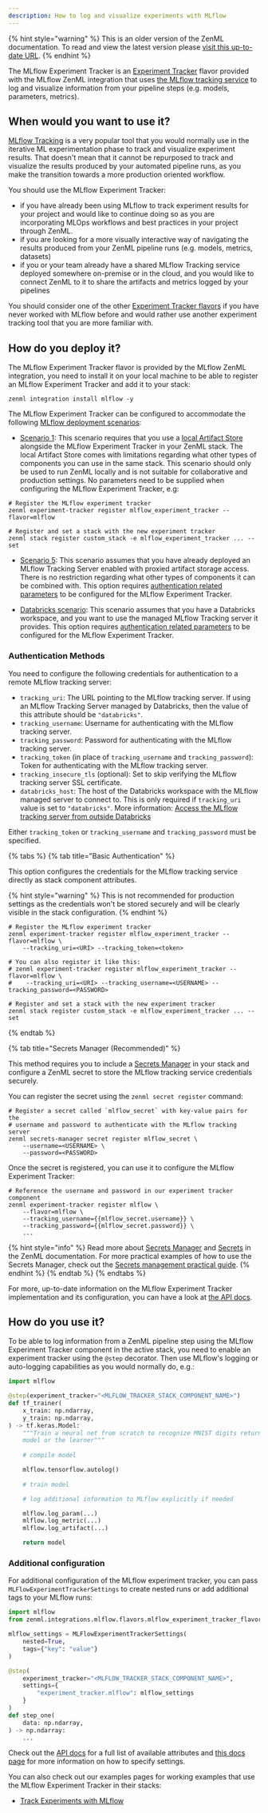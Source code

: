 ```yaml
---
description: How to log and visualize experiments with MLflow
---
```


{% hint style="warning" %}
This is an older version of the ZenML documentation. To read and view the latest version please [visit this up-to-date URL](https://docs.zenml.io).
{% endhint %}


The MLflow Experiment Tracker is an [Experiment Tracker](./experiment-trackers.md) 
flavor provided with the MLflow ZenML integration that uses 
[the MLflow tracking service](https://mlflow.org/docs/latest/tracking.html) 
to log and visualize information from your pipeline steps (e.g. models, 
parameters, metrics).

## When would you want to use it?

[MLflow Tracking](https://www.mlflow.org/docs/latest/tracking.html) is a very
popular tool that you would normally use in the iterative ML experimentation
phase to track and visualize experiment results. That doesn't mean that it
cannot be repurposed to track and visualize the results produced by your
automated pipeline runs, as you make the transition towards a more production
oriented workflow.

You should use the MLflow Experiment Tracker:
* if you have already been using MLflow to track experiment results for your
project and would like to continue doing so as you are incorporating MLOps
workflows and best practices in your project through ZenML.
* if you are looking for a more visually interactive way of navigating the
results produced from your ZenML pipeline runs (e.g. models, metrics, datasets)
* if you or your team already have a shared MLflow Tracking service deployed
somewhere on-premise or in the cloud, and you would like to connect ZenML to it
to share the artifacts and metrics logged by your pipelines

You should consider one of the other [Experiment Tracker flavors](./experiment-trackers.md#experiment-tracker-flavors)
if you have never worked with MLflow before and would rather use another
experiment tracking tool that you are more familiar with.

## How do you deploy it?

The MLflow Experiment Tracker flavor is provided by the MLflow ZenML
integration, you need to install it on your local machine to be able to register
an MLflow Experiment Tracker and add it to your stack:

```shell
zenml integration install mlflow -y
```

The MLflow Experiment Tracker can be configured to accommodate the following
[MLflow deployment scenarios](https://mlflow.org/docs/latest/tracking.html#how-runs-and-artifacts-are-recorded):

* [Scenario 1](https://mlflow.org/docs/latest/tracking.html#scenario-1-mlflow-on-localhost):
This scenario requires that you use a [local Artifact Store](../artifact-stores/local.md)
alongside the MLflow Experiment Tracker in your ZenML stack. The local Artifact
Store comes with limitations regarding what other types of components you can
use in the same stack. This scenario should only be used to run ZenML locally
and is not suitable for collaborative and production settings. No parameters
need to be supplied when configuring the MLflow Experiment Tracker, e.g:

```shell
# Register the MLflow experiment tracker
zenml experiment-tracker register mlflow_experiment_tracker --flavor=mlflow

# Register and set a stack with the new experiment tracker
zenml stack register custom_stack -e mlflow_experiment_tracker ... --set
```

* [Scenario 5](https://mlflow.org/docs/latest/tracking.html#scenario-5-mlflow-tracking-server-enabled-with-proxied-artifact-storage-access):
This scenario assumes that you have already deployed an MLflow Tracking Server
enabled with proxied artifact storage access. There is no restriction regarding
what other types of components it can be combined with. This option requires
[authentication related parameters](#authentication-methods) to be configured
for the MLflow Experiment Tracker.

* [Databricks scenario](https://www.databricks.com/product/managed-mlflow):
This scenario assumes that you have a Databricks workspace, and you want to
use the managed MLflow Tracking server it provides. This option requires
[authentication related parameters](#authentication-methods) to be configured
for the MLflow Experiment Tracker.

### Authentication Methods

You need to configure the following credentials for authentication to a remote
MLflow tracking server:

* `tracking_uri`: The URL pointing to the MLflow tracking server. If using
an MLflow Tracking Server managed by Databricks, then the value of this
attribute should be `"databricks"`.
* `tracking_username`: Username for authenticating with the MLflow tracking
server. 
* `tracking_password`: Password for authenticating with the MLflow tracking
server. 
* `tracking_token` (in place of `tracking_username` and `tracking_password`): 
Token for authenticating with the MLflow tracking server.
* `tracking_insecure_tls` (optional): Set to skip verifying the MLflow tracking server SSL
certificate.
* `databricks_host`: The host of the Databricks workspace with the MLflow managed
server to connect to. This is only required if `tracking_uri` value is set to
`"databricks"`. More information:
[Access the MLflow tracking server from outside Databricks](https://docs.databricks.com/applications/mlflow/access-hosted-tracking-server.html)
    
Either `tracking_token` or `tracking_username` and `tracking_password` must be
specified.

{% tabs %}
{% tab title="Basic Authentication" %}

This option configures the credentials for the MLflow tracking service directly
as stack component attributes.

{% hint style="warning" %}
This is not recommended for production settings as the credentials won't be
stored securely and will be clearly visible in the stack configuration.
{% endhint %}

```shell
# Register the MLflow experiment tracker
zenml experiment-tracker register mlflow_experiment_tracker --flavor=mlflow \ 
    --tracking_uri=<URI> --tracking_token=<token>

# You can also register it like this:
# zenml experiment-tracker register mlflow_experiment_tracker --flavor=mlflow \ 
#    --tracking_uri=<URI> --tracking_username=<USERNAME> --tracking_password=<PASSWORD>

# Register and set a stack with the new experiment tracker
zenml stack register custom_stack -e mlflow_experiment_tracker ... --set
```
{% endtab %}

{% tab title="Secrets Manager (Recommended)" %}

This method requires you to include a [Secrets Manager](../secrets-managers/secrets-managers.md)
in your stack and configure a ZenML secret to store the MLflow tracking service
credentials securely.

You can register the secret using the `zenml secret register` command:

```shell 
# Register a secret called `mlflow_secret` with key-value pairs for the
# username and password to authenticate with the MLflow tracking server
zenml secrets-manager secret register mlflow_secret \
    --username=<USERNAME> \
    --password=<PASSWORD>
```

Once the secret is registered, you can use it to configure the MLflow Experiment
Tracker:

```shell
# Reference the username and password in our experiment tracker component
zenml experiment-tracker register mlflow \
    --flavor=mlflow \
    --tracking_username={{mlflow_secret.username}} \
    --tracking_password={{mlflow_secret.password}} \
    ...
```

{% hint style="info" %}
Read more about [Secrets Manager](../secrets-managers/secrets-managers.md) and
[Secrets](../secrets-managers/secrets.md) in the ZenML documentation.
For more practical examples of how to use the Secrets Manager, check out the
[Secrets management practical guide](../../advanced-guide/practical/secrets-management.md).
{% endhint %}
{% endtab %}
{% endtabs %}

For more, up-to-date information on the MLflow Experiment Tracker implementation
and its configuration, you can have a look at [the API docs](https://apidocs.zenml.io/latest/integration_code_docs/integrations-mlflow/#zenml.integrations.mlflow.experiment_trackers.mlflow_experiment_tracker).

## How do you use it?

To be able to log information from a ZenML pipeline step using the MLflow
Experiment Tracker component in the active stack, you need to enable an
experiment tracker using the `@step` decorator. Then use MLflow's logging
or auto-logging capabilities as you would normally do, e.g.:

```python
import mlflow

@step(experiment_tracker="<MLFLOW_TRACKER_STACK_COMPONENT_NAME>")
def tf_trainer(
    x_train: np.ndarray,
    y_train: np.ndarray,
) -> tf.keras.Model:
    """Train a neural net from scratch to recognize MNIST digits return our
    model or the learner"""
    
    # compile model

    mlflow.tensorflow.autolog()
    
    # train model

    # log additional information to MLflow explicitly if needed

    mlflow.log_param(...)
    mlflow.log_metric(...)
    mlflow.log_artifact(...)

    return model
```

### Additional configuration

For additional configuration of the MLflow experiment tracker, you can pass
`MLFlowExperimentTrackerSettings` to create nested runs or add additional tags
to your MLflow runs:

```python
import mlflow
from zenml.integrations.mlflow.flavors.mlflow_experiment_tracker_flavor import MLFlowExperimentTrackerSettings

mlflow_settings = MLFlowExperimentTrackerSettings(
    nested=True,
    tags={"key": "value"}
)

@step(
    experiment_tracker="<MLFLOW_TRACKER_STACK_COMPONENT_NAME>",
    settings={
        "experiment_tracker.mlflow": mlflow_settings
    }
)
def step_one(
    data: np.ndarray,
) -> np.ndarray:
    ...
```

Check out the
[API docs](https://apidocs.zenml.io/latest/integration_code_docs/integrations-mlflow/#zenml.integrations.mlflow.flavors.mlflow_experiment_tracker_flavor.MLFlowExperimentTrackerSettings)
for a full list of available attributes and [this docs page](../..//advanced-guide/pipelines/settings.md)
for more information on how to specify settings.

You can also check out our examples pages for working examples that use the
MLflow Experiment Tracker in their stacks:

- [Track Experiments with MLflow](https://github.com/zenml-io/zenml/tree/main/examples/mlflow_tracking)
